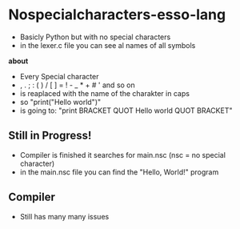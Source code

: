 # Nospecialcharacters-esso-lang
- Basicly Python but with no special characters
- in the lexer.c file you can see al names of all symbols

**about**
- Every Special character
- , . ; : ( ) / [ ] = ! - _ * + # ' and so on
- is reaplaced with the name of the charakter in caps
- so
   "print("Hello world")"
- is going to:
   "print BRACKET QUOT Hello world QUOT BRACKET"
  
## Still in Progress!
- Compiler is finished it searches for main.nsc (nsc = no special character)
- in the main.nsc file you can find the "Hello, World!" program
  
## Compiler
- Still has many many issues
